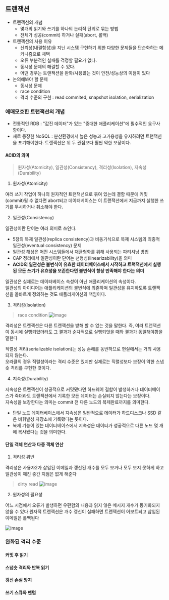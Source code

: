 ## 트랜잭션

- 트랜잭션의 개념
  - 몇개의 읽기와 쓰기를 하나의 논리적 단위로 묶는 방법
  - 전체가 성공(commit) 하거나 실패(abort, 롤백)
- 트랜잭션의 사용 이유
  - 신뢰성(내결함성)을 지닌 시스템 구현하기 위한 다양한 문제들을 단순화하는 메커니즘으로 채택
  - 오류 부분적인 실패를 걱정할 필요가 없다.
  - 동시성 문제의 해결할 수 있다.
  - 어떤 경우는 트랜잭션을 완화/사용않는 것이 안전/성능상의 이점이 있다
- 논의해봐야 할 문제
  - 동시성 문제
  - race condition
  - 격리 수준의 구현 : read commited, snapshot isolation, serialization


### 애매모호한 트랜잭션의 개념

- 전통적인 RDB : "값진 데이터"가 있는 "중대한 애플리케이션"에 필수적인 요구사항이다.
- 새로 등장한 NoSQL : 분산환경에서 높은 성능과 고가용성을 유지하려면 트랜잭션을 포기해야한다. 트랜잭션은 위 두 관점보다 훨씬 약한 보장이다.

#### ACID의 의미

> 원자성(Atomicity), 일관성(Consistency), 격리성(Isolation), 지속성(Durability)

1. 원자성(Atomicity)

여러 쓰기 작업이 하나의 원자적인 트랜잭션으로 묶여 있는데 결함 때문에 커밋(commit)될 수 없다면 abort되고 데이터베이스는 이 트랜잭션에서 지금까지 실행한 쓰기를 무시하거나 취소해야 한다.

2. 일관성(Consistency)

일관성이란 단어는 여러 의미로 쓰인다. 

- 5장의 복제 일관성(replica consistency)과 비동기식으로 복제 시스템의 최종적 일관성(eventual consistency) 문제
- 일관성 해싱은 어떤 시스템들에서 재균형화를 위해 사용되는 파티셔닝 방법
- CAP 정리에서 일관성이란 단어는 선형성(linearizability)을 의미
- **ACID의 일관성은 불변식이 유효한 데이터베이스에서 시작하고 트랙잭션에서 실행된 모든 쓰기가 유효성을 보존한다면 불변식이 항상 만족해야 한다는 의미**


일관성은 실제로는 데이터베이스 속성이 아닌 애플리케이션의 속성이다.<br>
일관성의 아이디어는 애플리케이션의 불변식에 의존하며 일관성을 유지하도록 트랜잭션을 올바르게 정의하는 것도 애플리케이션의 책임이다.

3. 격리성(Isolation)

> race condition
![image](https://github.com/rachel5004/23-11-DesigningDataIntensiveApplications/assets/75432228/9a24a9d1-e26b-4751-b355-854915c34bcb)


격리성은 트랜잭션은 다른 트랜잭션을 방해 할 수 없는 것을 말한다. 즉, 여러 트랜잭션이 동시에 실행되었더라도 그 결과가 순차적으로 실행되엇을 때와 결과가 동일해야함을 말한다

직렬성 격리(serializable isolation)는 성능 손해를 동반하므로 현실에서는 거의 사용되지 않는다.<br>
오라클의 경우 직렬성이라는 격리 수준은 있지만 실제로는 직렬성보다 보장이 약한 스냅숏 격리를 구현한 것이다.

4. 지속성(Durability)

지속성은 트랜잭션이 성공적으로 커밋됐다면 하드웨어 결함이 발생하거나 데이터베이스가 죽더라도 트랜잭션에서 기록한 모든 데이터는 손실되지 않는다는 보장이다.<br>
지속성을 보장한다는 의미는 commit 전 다른 노드의 복제완료까지를 의미한다.

- 단일 노드 데이터베이스에서 지속성은 일반적으로 데이터가 하드디스크나 SSD 같은 비휘발성 자장소에 기록됐다는 뜻이다.
- 복제 기능이 있는 데이터베이스에서 지속성은 데이터가 성공적으로 다른 노드 몇 개에 복사됐다는 것을 의미한다.

#### 단일 객체 연산과 다중 객체 연산


1. 격리성 위반

격리성은 사용자2가 삽입된 이메일과 갱신된 개수를 모두 보거나 모두 보지 못하게 하고 일관성이 깨진 중간 지점은 없게 해준다

> dirty read
![image](https://github.com/rachel5004/23-11-DesigningDataIntensiveApplications/assets/75432228/8016fcd2-ae69-489b-a7f7-53660db6e813)


2. 원자성의 필요성

어느 시점에서 오류가 발생하면 우편함의 내용과 읽지 않은 메시지 개수가 동기화되지 않을 수 있다
원자적 트랜젝션은 개수 갱신이 실패하면 트랜젝션이 어보트되고 삽입된 이메일은 롤백된다

![image](https://github.com/rachel5004/23-11-DesigningDataIntensiveApplications/assets/75432228/829ee886-e57d-456c-a5f5-b0007dbed143)


### 완화된 격리 수준


#### 커밋 후 읽기
#### 스냅숏 격리와 반복 읽기
#### 갱신 손실 방지
#### 쓰기 스큐와 팬텀
